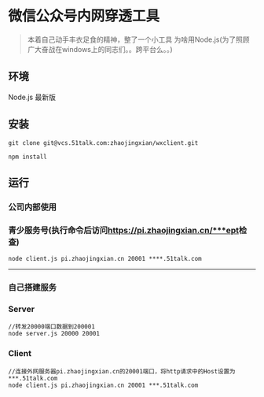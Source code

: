 # 微信公众号内网穿透工具

> 本着自己动手丰衣足食的精神，整了一个小工具
> 为啥用Node.js(为了照顾广大奋战在windows上的同志们。。跨平台么。。)

## 环境

Node.js 最新版

## 安装

```
git clone git@vcs.51talk.com:zhaojingxian/wxclient.git

npm install
```

## 运行

### 公司内部使用

### 青少服务号(执行命令后访问<https://pi.zhaojingxian.cn/***ept>检查)

```
node client.js pi.zhaojingxian.cn 20001 ****.51talk.com
```


---

### 自己搭建服务

### Server

```
//转发20000端口数据到200001
node server.js 20000 20001

```

### Client

```
//连接外网服务器pi.zhaojingxian.cn的20001端口，将http请求中的Host设置为***.51talk.com
node client.js pi.zhaojingxian.cn 20001 ***.51talk.com
```


